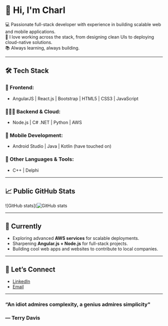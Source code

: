 # 👋 Hi, I'm Charl

💻 Passionate full-stack developer with experience in building scalable web and mobile applications.  
🚀 I love working across the stack, from designing clean UIs to deploying cloud-native solutions.  
📚 Always learning, always building.  

---

## 🛠️ Tech Stack

### **🎨 Frontend:**
- AngularJS | React.js | Bootstrap | HTML5 | CSS3 | JavaScript  

### **👨🏼‍💻 Backend & Cloud:**
- Node.js | C# .NET | Python | AWS  

### **📱 Mobile Development:**
- Android Studio | Java | Kotlin (have touched on)  

### **🧠 Other Languages & Tools:**
- C++ | Delphi  

---

## 📈 Public GitHub Stats
![GitHub stats](![GitHub stats](https://github-readme-stats.vercel.app/api?username=charlvdmerwe&show_icons=true&count_private=true&theme=radical)
  
<!--![Top Languages](https://github-readme-stats.vercel.app/api/top-langs/?username=charlvdmerwe&layout=compact&theme=radical) -->

---

## 🌱 Currently
- Exploring advanced **AWS services** for scalable deployments.  
- Sharpening **Angular.js + Node.js** for full-stack projects.  
- Building cool web apps and websites to contribute to local companies.  

---

## 🤝 Let’s Connect
- [LinkedIn](https://www.linkedin.com/in/charl-van-der-merwe-945a86223/) 
- [Email](mailto:charl_vd_merwe@outlook.com)  

---

### “An idiot admires complexity, a genius admires simplicity"
### ― Terry Davis
